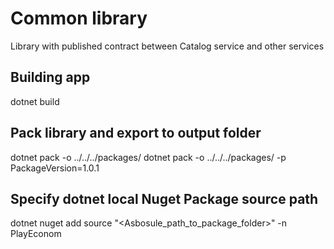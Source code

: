 # Common library
Library with published contract between Catalog service and other services

## Building app
dotnet build

## Pack library and export to output folder
dotnet pack -o ../../../packages/
dotnet pack -o ../../../packages/ -p PackageVersion=1.0.1 

## Specify dotnet local Nuget Package source path
dotnet nuget add source "<Asbosule_path_to_package_folder>" -n PlayEconom